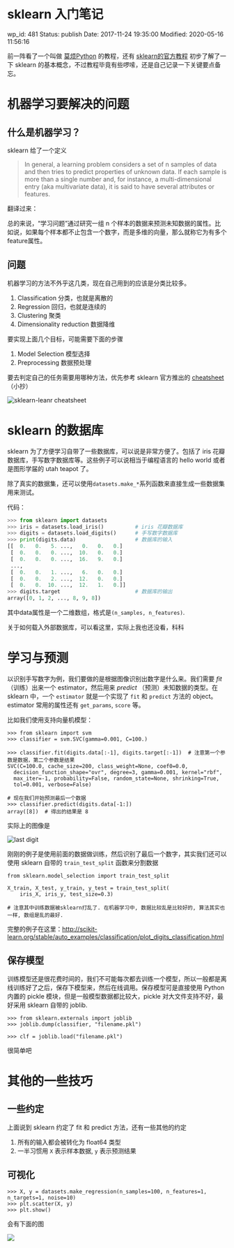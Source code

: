 # sklearn 入门笔记


wp_id: 481
Status: publish
Date: 2017-11-24 19:35:00
Modified: 2020-05-16 11:56:16


前一阵看了一个叫做 [莫烦Python][1] 的教程，还有 [sklearn的官方教程][2] 初步了解了一下 sklearn 的基本概念，不过教程毕竟有些啰嗦，还是自己记录一下关键要点备忘。

# 机器学习要解决的问题

## 什么是机器学习？

sklearn 给了一个定义

> In general, a learning problem considers a set of n samples of data and then tries to predict properties of unknown data. If each sample is more than a single number and, for instance, a multi-dimensional entry (aka multivariate data), it is said to have several attributes or features.

翻译过来：

总的来说，“学习问题”通过研究一组 n 个样本的数据来预测未知数据的属性。比如说，如果每个样本都不止包含一个数字，而是多维的向量，那么就称它为有多个feature属性。

## 问题

机器学习的方法不外乎这几类，现在自己用到的应该是分类比较多。

1. Classification 分类，也就是离散的
2. Regression 回归，也就是连续的
3. Clustering 聚类
4. Dimensionality reduction 数据降维

要实现上面几个目标，可能需要下面的步骤

1. Model Selection 模型选择
2. Preprocessing 数据预处理

要去判定自己的任务需要用哪种方法，优先参考 sklearn 官方推出的 [cheatsheet](http://scikit-learn.org/stable/tutorial/machine_learning_map/index.html)（小抄）

![sklearn-leanr cheatsheet](http://scikit-learn.org/stable/_static/ml_map.png)

# sklearn 的数据库

sklearn 为了方便学习自带了一些数据库，可以说是非常方便了。包括了 iris 花瓣数据库，手写数字数据库等。这些例子可以说相当于编程语言的 hello world 或者是图形学届的 utah teapot 了。

除了真实的数据集，还可以使用`datasets.make_*`系列函数来直接生成一些数据集用来测试。

代码：

```py
>>> from sklearn import datasets
>>> iris = datasets.load_iris()          # iris 花瓣数据库
>>> digits = datasets.load_digits()      # 手写数字数据库
>>> print(digits.data)                   # 数据库的输入
[[  0.   0.   5. ...,   0.   0.   0.]
 [  0.   0.   0. ...,  10.   0.   0.]
 [  0.   0.   0. ...,  16.   9.   0.]
 ...,
 [  0.   0.   1. ...,   6.   0.   0.]
 [  0.   0.   2. ...,  12.   0.   0.]
 [  0.   0.  10. ...,  12.   1.   0.]]
>>> digits.target                        # 数据库的输出
array([0, 1, 2, ..., 8, 9, 8])
```

其中data属性是一个二维数组，格式是`(n_samples, n_features)`.

关于如何载入外部数据库，可以看这里，实际上我也还没看，科科

# 学习与预测

以识别手写数字为例，我们要做的是根据图像识别出数字是什么来。我们需要 *fit* （训练）出来一个 estimator，然后用来 *predict* （预测）未知数据的类型。在 sklearn 中，一个 `estimator` 就是一个实现了 `fit` 和 `predict` 方法的 object。estimator 常用的属性还有 `get_params`, `score` 等。

比如我们使用支持向量机模型：

```
>>> from sklearn import svm
>>> classifier = svm.SVC(gamma=0.001, C=100.)

>>> classifier.fit(digits.data[:-1], digits.target[:-1])  # 注意第一个参数是数据，第二个参数是结果
SVC(C=100.0, cache_size=200, class_weight=None, coef0=0.0,
  decision_function_shape="ovr", degree=3, gamma=0.001, kernel="rbf",
  max_iter=-1, probability=False, random_state=None, shrinking=True,
  tol=0.001, verbose=False)

# 现在我们开始预测最后一个数据
>>> classifier.predict(digits.data[-1:])
array([8])  # 得出的结果是 8

```

实际上的图像是

![last digit](http://scikit-learn.org/stable/_images/sphx_glr_plot_digits_last_image_001.png)

刚刚的例子是使用前面的数据做训练，然后识别了最后一个数字，其实我们还可以使用 sklearn 自带的 `train_test_split` 函数来分割数据

```
from sklearn.model_selection import train_test_split

X_train, X_test, y_train, y_test = train_test_split(
    iris_X, iris_y, test_size=0.3)

# 注意其中训练数据被sklearn打乱了. 在机器学习中, 数据比较乱是比较好的, 算法其实也一样, 数组是乱的最好.
```


完整的例子在这里：http://scikit-learn.org/stable/auto_examples/classification/plot_digits_classification.html

## 保存模型

训练模型还是很花费时间的，我们不可能每次都去训练一个模型，所以一般都是离线训练好了之后，保存下模型来，然后在线调用。保存模型可是直接使用 Python 内置的 pickle 模块，但是一般模型数据都比较大，pickle 对大文件支持不好，最好采用 sklearn 自带的 joblib.

```
>>> from sklearn.externals import joblib
>>> joblib.dump(classifier, "filename.pkl") 

>>> clf = joblib.load("filename.pkl") 
```

很简单吧

# 其他的一些技巧

## 一些约定

上面说到 sklearn 约定了 fit 和 predict 方法，还有一些其他的约定

1. 所有的输入都会被转化为 float64 类型
2. 一半习惯用 `X` 表示样本数据, `y` 表示预测结果

## 可视化

```
>>> X, y = datasets.make_regression(n_samples=100, n_features=1, n_targets=1, noise=10)
>>> plt.scatter(X, y)
>>> plt.show()
```

会有下面的图

![](https://morvanzhou.github.io/static/results/sklearn/2_3_3.png)

[1]: https://morvanzhou.github.io/tutorials/machine-learning/sklearn/1-1-why/
[2]: http://scikit-learn.org/stable/tutorial/basic/tutorial.html
